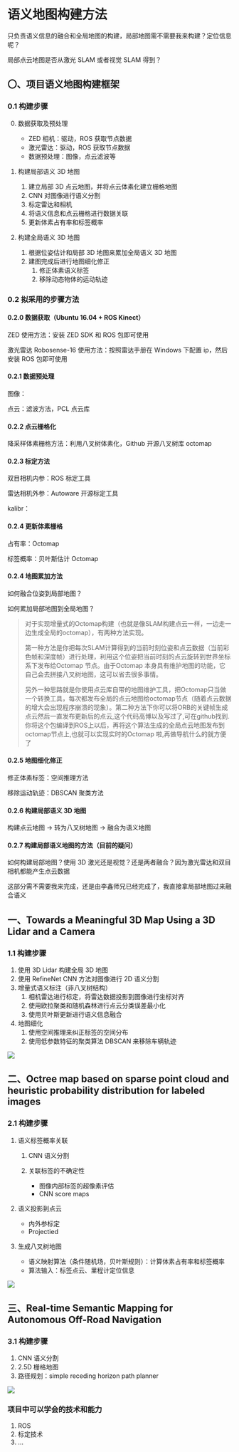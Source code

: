 # 语义地图构建方法

只负责语义信息的融合和全局地图的构建，局部地图需不需要我来构建？定位信息呢？

局部点云地图是否从激光 SLAM 或者视觉 SLAM 得到？

## 〇、项目语义地图构建框架

### 0.1 构建步骤

0. 数据获取及预处理 
   - ZED 相机：驱动，ROS 获取节点数据
   - 激光雷达：驱动，ROS 获取节点数据
   - 数据预处理：图像，点云滤波等

1. 构建局部语义 3D 地图
   1. 建立局部 3D 点云地图，并将点云体素化建立栅格地图
   2. CNN 对图像进行语义分割
   3. 标定雷达和相机
   4. 将语义信息和点云栅格进行数据关联
   5. 更新体素占有率和标签概率
2. 构建全局语义 3D 地图
   1. 根据位姿估计和局部 3D 地图来累加全局语义 3D 地图
   2. 建图完成后进行地图细化修正
      1. 修正体素语义标签
      2. 移除动态物体的运动轨迹

### 0.2 拟采用的步骤方法

#### 0.2.0 数据获取（Ubuntu 16.04 + ROS Kinect）

ZED 使用方法：安装 ZED SDK 和 ROS 包即可使用

激光雷达 Robosense-16 使用方法：按照雷达手册在 Windows 下配置 ip，然后安装 ROS 包即可使用

#### 0.2.1 数据预处理

图像：

点云：滤波方法，PCL 点云库

#### 0.2.2 点云栅格化

降采样体素栅格方法：利用八叉树体素化，Github 开源八叉树库 octomap

#### 0.2.3 标定方法

双目相机内参：ROS 标定工具

雷达相机外参：Autoware 开源标定工具

kalibr：

#### 0.2.4 更新体素栅格

占有率：Octomap

标签概率：贝叶斯估计 Octomap

#### 0.2.4 地图累加方法

如何融合位姿到局部地图？

如何累加局部地图到全局地图？

> 对于实现增量式的Octomap构建（也就是像SLAM构建点云一样，一边走一边生成全局的octomap），有两种方法实现。
>
> 第一种方法是你把每次SLAM计算得到的当前时刻位姿和点云数据（当前彩色帧和深度帧）进行处理，利用这个位姿把当前时刻的点云旋转到世界坐标系下发布给Octomap 节点。由于Octomap 本身具有维护地图的功能，它自己会去拼接八叉树地图，这可以省去很多事情。 
>
> 另外一种思路就是你使用点云库自带的地图维护工具，把Octomap只当做一个转换工具，每次都发布全局的点云地图给octomap节点（随着点云数据的增大会出现程序崩溃的现象）。第二种方法下你可以将ORB的关键帧生成点云然后一直发布更新后的点云,这个代码高博以及写过了,可在github找到. 你将这个包编译到ROS上以后，再将这个算法生成的全局点云地图发布到octomap节点上,也就可以实现实时的Octomap 啦,再做导航什么的就方便了

#### 0.2.5 地图细化修正

修正体素标签：空间推理方法

移除运动轨迹：DBSCAN 聚类方法

#### 0.2.6 构建局部语义 3D 地图

构建点云地图 -> 转为八叉树地图 -> 融合为语义地图

#### 0.2.7 构建局部语义地图的方法（目前的疑问）

如何构建局部地图？使用 3D 激光还是视觉？还是两者融合？因为激光雷达和双目相机都能产生点云数据

这部分需不需要我来完成，还是由李鑫师兄已经完成了，我直接拿局部地图过来融合语义

## 一、Towards a Meaningful 3D Map Using a 3D Lidar and a Camera

### 1.1 构建步骤

1. 使用 3D Lidar 构建全局 3D 地图
2. 使用 RefineNet CNN 方法对图像进行 2D 语义分割
3. 增量式语义标注（非八叉树结构）
   1. 相机雷达进行标定，将雷达数据投影到图像进行坐标对齐
   2. 使用欧拉聚类和随机森林进行点云分类误差最小化
   3. 使用贝叶斯更新进行语义信息融合
4. 地图细化
   1. 使用空间推理来纠正标签的空间分布
   2. 使用低参数特征的聚类算法 DBSCAN 来移除车辆轨迹

![](https://dlonng.oss-cn-shenzhen.aliyuncs.com/blog/semantic_map_build_1.png)

## 二、Octree map based on sparse point cloud and heuristic probability distribution for labeled images

### 2.1 构建步骤

1. 语义标签概率关联

   1. CNN 语义分割

   2. 关联标签的不确定性
      - 图像内部标签的超像素评估
      - CNN score maps

2. 语义投影到点云

   - 内外参标定
   - Projectied

3. 生成八叉树地图

   - 语义映射算法（条件随机场，贝叶斯规则）：计算体素占有率和标签概率
   - 算法输入：标签点云、里程计定位信息

![](https://dlonng.oss-cn-shenzhen.aliyuncs.com/blog/semantic_mapping_build_4.png)

## 三、Real-time Semantic Mapping for Autonomous Off-Road Navigation

### 3.1 构建步骤

1. CNN 语义分割
2. 2.5D 栅格地图
3. 路径规划：simple receding horizon path planner

![](https://dlonng.oss-cn-shenzhen.aliyuncs.com/blog/semantic_map_build_3.png)



### 项目中可以学会的技术和能力

1. ROS
2. 标定技术
3. ...